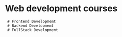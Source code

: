 # Web development courses 
     # Frontend Developmemt
     # Backend Developmemt
     # FullStack Developmemt